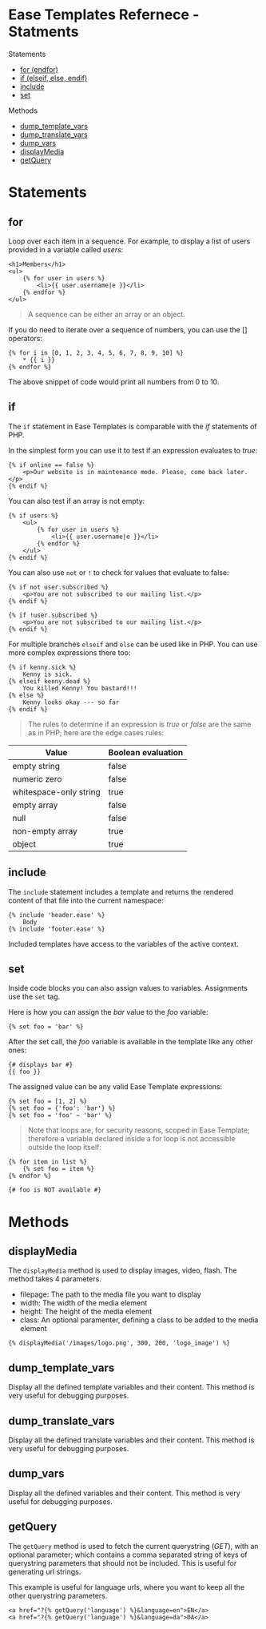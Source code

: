 # Ease Templates Refernece - Statments

Statements
* [for (endfor)](#for)
* [if  (elseif, else, endif)](#if)
* [include](#include)
* [set](#set)

Methods
* [dump_template_vars](#dump_template_vars)
* [dump_translate_vars](#dump_translate_vars)
* [dump_vars](#dump_vars)
* [displayMedia](#displaymedia)
* [getQuery](#getquery)


# Statements

## for

Loop over each item in a sequence. For example, to display a list of users provided in a variable called *users*:

```twig
<h1>Members</h1>
<ul>
    {% for user in users %}
        <li>{{ user.username|e }}</li>
    {% endfor %}
</ul>
```

> A sequence can be either an array or an object.

If you do need to iterate over a sequence of numbers, you can use the [] operators:

```twig
{% for i in [0, 1, 2, 3, 4, 5, 6, 7, 8, 9, 10] %}
    * {{ i }}
{% endfor %}
```

The above snippet of code would print all numbers from 0 to 10.


## if

The `if` statement in Ease Templates is comparable with the *if* statements of PHP.

In the simplest form you can use it to test if an expression evaluates to *true*:

```twig
{% if online == false %}
    <p>Our website is in maintenance mode. Please, come back later.</p>
{% endif %}
```

You can also test if an array is not empty:
```twig
{% if users %}
    <ul>
        {% for user in users %}
            <li>{{ user.username|e }}</li>
        {% endfor %}
    </ul>
{% endif %}
```

You can also use `not` or `!` to check for values that evaluate to false:

```twig
{% if not user.subscribed %}
    <p>You are not subscribed to our mailing list.</p>
{% endif %}

{% if !user.subscribed %}
    <p>You are not subscribed to our mailing list.</p>
{% endif %}
```

For multiple branches `elseif` and `else` can be used like in PHP. You can use more complex expressions there too:

```twig
{% if kenny.sick %}
    Kenny is sick.
{% elseif kenny.dead %}
    You killed Kenny! You bastard!!!
{% else %}
    Kenny looks okay --- so far
{% endif %}
```

> The rules to determine if an expression is *true* or *false* are the same as in PHP; here are the edge cases rules:

Value | Boolean evaluation
--- | ---
empty string | false
numeric zero | false
whitespace-only string | true
empty array | false
null | false
non-empty array | true
object | true


## include

The `include` statement includes a template and returns the rendered content of that file into the current namespace:

```twig
{% include 'header.ease' %}
    Body
{% include 'footer.ease' %}
```

Included templates have access to the variables of the active context.


## set

Inside code blocks you can also assign values to variables. Assignments use the `set` tag.

Here is how you can assign the *bar* value to the *foo* variable:

```twig
{% set foo = 'bar' %}
```

After the set call, the *foo* variable is available in the template like any other ones:

```twig
{# displays bar #}
{{ foo }}
```

The assigned value can be any valid Ease Template expressions:

```twig
{% set foo = [1, 2] %}
{% set foo = {'foo': 'bar'} %}
{% set foo = 'foo' ~ 'bar' %}
```

> Note that loops are, for security reasons, scoped in Ease Template; therefore a variable declared inside a for loop is not accessible outside the loop itself:

```twig
{% for item in list %}
    {% set foo = item %}
{% endfor %}

{# foo is NOT available #}
```


# Methods

## displayMedia

The `displayMedia` method is used to display images, video, flash. The method takes 4 parameters.

* filepage: The path to the media file you want to display
* width: The width of the media element
* height: The height of the media element
* class: An optional paramenter, defining a class to be added to the media element

```twig
{% displayMedia('/images/logo.png', 300, 200, 'logo_image') %}
```


## dump_template_vars

Display all the defined template variables and their content.
This method is very useful for debugging purposes.


## dump_translate_vars

Display all the defined translate variables and their content.
This method is very useful for debugging purposes.


## dump_vars

Display all the defined variables and their content.
This method is very useful for debugging purposes.


## getQuery

The `getQuery` method is used to fetch the current querystring (*GET*), with an optional parameter; which contains a comma separated string of keys of querystring parameters that should not be included. This is useful for generating url strings.

This example is useful for language urls, where you want to keep all the other querystring parameters.

```twig
<a href="?{% getQuery('language') %}&language=en">EN</a>
<a href="?{% getQuery('language') %}&language=da">DA</a>
```

